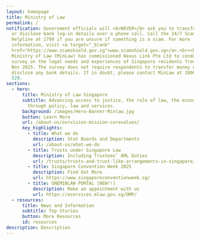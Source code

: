 ```yaml
---
layout: homepage
title: Ministry of Law
permalink: /
notification: Government officials will <b>NEVER</b> ask you to transfer money
  or disclose bank log-in details over a phone call. Call the 24/7 ScamShield
  Helpline at 1799 if you are unsure if something is a scam. For more
  information, visit <a target="_blank"
  href="https://www.scamshield.gov.sg">www.scamshield.gov.sg</a>.<br><br>The
  Ministry of Law (MinLaw) has commissioned Nexus Link Pte Ltd to conduct a
  survey on the legal needs and experiences of Singapore residents from Aug to
  Nov 2025. The survey does not require respondents to transfer money or
  disclose any bank details. If in doubt, please contact MinLaw at 1800 2255
  529.
sections:
  - hero:
      title: Ministry of Law Singapore
      subtitle: Advancing access to justice, the rule of law, the economy and society
        through policy, law and services.
      background: /images/Hero-Banner-Minlaw.jpg
      button: Learn More
      url: /about-us/ourvision-mission-corevalues/
      key_highlights:
        - title: What we do
          description: Stat Boards and Departments
          url: /about-us/what-we-do
        - title: Trusts under Singapore Law
          description: Including Trustees’ AML Duties
          url: /trusts/trusts-and-trust-like-arrangements-in-singapore/
        - title: Singapore Convention Week 2025
          description: Find Out More
          url: https://www.singaporeconventionweek.sg/
        - title: ONEMINLAW PORTAL [NEW!!]
          description: Make an appointment with us
          url: https://eservices.mlaw.gov.sg/OMP/
  - resources:
      title: News and Information
      subtitle: Top Stories
      button: More Resources
      id: resources
description: Description
---
```

